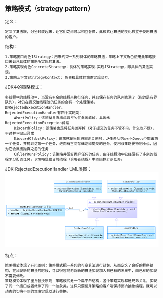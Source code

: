## 策略模式（strategy pattern）
定义：
    
    定义了算法族，分别封装起来，让它们之间可以相互替换，此模式让算法的变化独立于使用算法的客户。

结构：
        
    1.策略接口角色IStrategy：用来约束一系列具体的策略算法，策略上下文角色使用此策略接口来调用具体的策略所实现的算法。
    2.策略实现角色ConcreteStrategy：具体的策略实现-实现IStrategy，即具体的算法实现。
    3.策略上下文StrategyContext: 负责和具体的策略实现交互。
    
JDK中的策略模式：

    多线程中的线程池中，当没有多余的线程来执行任务，并且保存任务的队列也满了（指的是有界队列），对仍在提交给线程池的任务的会有一个处理策略，
    即RejectedExecutionHandler。  
    RejectedExecutionHandler有四个实现类：
        AbortPolicy：该策略是直接将提交的任务抛弃掉，并抛出RejectedExecutionException异常
        DiscardPolicy：该策略也是将任务抛弃掉（对于提交的任务不管不问，什么也不做），不过并不抛出异常
        DiscardOldestPolicy：该策略是当执行器未关闭时，从任务队列workQueue中取出第一个任务，并抛弃这第一个任务，进而有空间存储刚刚提交的任务。使用该策略要特别小心，因为它会直接抛弃之前的任务
        CallerRunsPolicy：该策略并没有抛弃任何的任务，由于线程池中已经没有了多余的线程来分配该任务，该策略是在当前线程（调用者线程）中直接执行该任务。        

JDK-RejectedExecutionHandler UML类图：
    ![jdk-strategy](jdk-strategy-RejectedExecutionHandler.png)

特点：
    
    策略模式体现了开闭原则：策略模式把一系列的可变算法进行封装，从而定义了良好的程序结构，在出现新的算法的时候，可以很容易的将新的算法实现加入到已有的系统中，而已有的实现不需要修改。
    策略模式体现了里氏替换原则：策略模式是一个扁平的结构，各个策略实现都是兄弟关系，实现了同一个接口或者继承了同一个抽象类。这样只要使用策略的客户端保持面向抽象编程，就可以动态的切换不同的策略实现以进行替换。